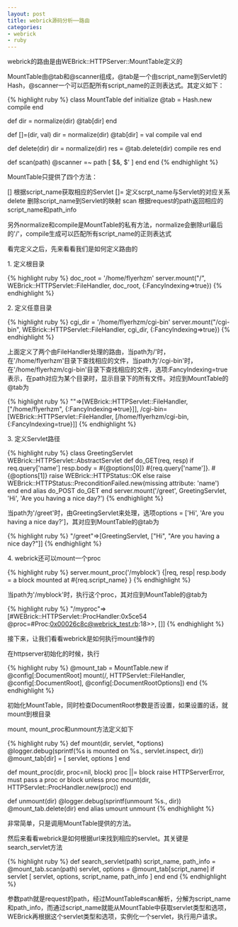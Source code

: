 ```yaml
---
layout: post
title: webrick源码分析──路由
categories:
- webrick
- ruby
---
```

webrick的路由是由WEBrick::HTTPServer::MountTable定义的

MountTable由@tab和@scanner组成，@tab是一个由script_name到Servlet的Hash，@scanner一个可以匹配所有script_name的正则表达式。其定义如下：

{% highlight ruby %}
class MountTable
  def initialize
    @tab = Hash.new
    compile
  end

  def [](dir)
    dir = normalize(dir)
    @tab[dir]
  end

  def []=(dir, val)
    dir = normalize(dir)
    @tab[dir] = val
    compile
    val
  end

  def delete(dir)
    dir = normalize(dir)
    res = @tab.delete(dir)
    compile
    res
  end

  def scan(path)
    @scanner =~ path
    [ $&, $' ]
  end
end
{% endhighlight %}

MountTable只提供了四个方法：

[] 根据script_name获取相应的Servlet
[]= 定义scrpt_name与Servlet的对应关系
delete 删除script_name到Servlet的映射
scan 根据request的path返回相应的script_name和path_info

另外normalize和compile是MountTable的私有方法，normalize会删除url最后的'/'，compile生成可以匹配所有script_name的正则表达式

看完定义之后，先来看看我们是如何定义路由的

1\. 定义根目录

{% highlight ruby %}
doc_root = '/home/flyerhzm'
server.mount("/", WEBrick::HTTPServlet::FileHandler, doc_root, {:FancyIndexing=>true})
{% endhighlight %}

2\. 定义任意目录

{% highlight ruby %}
cgi_dir = '/home/flyerhzm/cgi-bin'
server.mount("/cgi-bin", WEBrick::HTTPServlet::FileHandler, cgi_dir, {:FancyIndexing=>true})
{% endhighlight %}

上面定义了两个由FileHandler处理的路由，当path为/'时，在'/home/flyerhzm'目录下查找相应的文件，当path为'/cgi-bin'时，在'/home/flyerhzm/cgi-bin'目录下查找相应的文件，选项:FancyIndexing=true表示，在path对应为某个目录时，显示目录下的所有文件。对应到MountTable的@tab为

{% highlight ruby %}
""=>[WEBrick::HTTPServlet::FileHandler, ["/home/flyerhzm", {:FancyIndexing=>true}]],
/cgi-bin=[WEBrick::HTTPServlet::FileHandler, [/home/flyerhzm/cgi-bin, {:FancyIndexing=true}]]
{% endhighlight %}

3\. 定义Servlet路径

{% highlight ruby %}
class GreetingServlet  WEBrick::HTTPServlet::AbstractServlet
  def do_GET(req, resp)
    if req.query['name']
      resp.body = #{@options[0]} #{req.query['name']}. #{@options[1]}
      raise WEBrick::HTTPStatus::OK
    else
      raise WEBrick::HTTPStatus::PreconditionFailed.new(missing attribute: 'name')
    end
  end
  alias do_POST do_GET
end
server.mount('/greet', GreetingServlet, 'Hi', 'Are you having a nice day?')
{% endhighlight %}

当path为'/greet'时，由GreetingServlet来处理，选项options = ['Hi', 'Are you having a nice day?']，其对应到MountTable的@tab为

{% highlight ruby %}
"/greet"=>[GreetingServlet, ["Hi", "Are you having a nice day?"]]
{% endhighlight %}

4\. webrick还可以mount一个proc

{% highlight ruby %}
server.mount_proc('/myblock') {|req, resp|
  resp.body = a block mounted at #{req.script_name}
}
{% endhighlight %}

当path为'/myblock'时，执行这个proc，其对应到MountTable的@tab为

{% highlight ruby %}
"/myproc"=>[#WEBrick::HTTPServlet::ProcHandler:0x5ce54 @proc=#Proc:0x00026c8c@webrick_test.rb:18>>, []]
{% endhighlight %}

接下来，让我们看看webrick是如何执行mount操作的

在httpserver初始化的时候，执行

{% highlight ruby %}
@mount_tab = MountTable.new
if @config[:DocumentRoot]
  mount(/, HTTPServlet::FileHandler, @config[:DocumentRoot],
        @config[:DocumentRootOptions])
end
{% endhighlight %}

初始化MountTable，同时检查DocumentRoot参数是否设置，如果设置的话，就mount到根目录

mount, mount_proc和unmount方法定义如下

{% highlight ruby %}
def mount(dir, servlet, *options)
  @logger.debug(sprintf(%s is mounted on %s., servlet.inspect, dir))
  @mount_tab[dir] = [ servlet, options ]
end

def mount_proc(dir, proc=nil, block)
  proc ||= block
  raise HTTPServerError, must pass a proc or block unless proc
  mount(dir, HTTPServlet::ProcHandler.new(proc))
end

def unmount(dir)
  @logger.debug(sprintf(unmount %s., dir))
  @mount_tab.delete(dir)
end
alias umount unmount
{% endhighlight %}

非常简单，只是调用MountTable提供的方法。

然后来看看webrick是如何根据url来找到相应的servlet。其关键是search_servlet方法

{% highlight ruby %}
def search_servlet(path)
  script_name, path_info = @mount_tab.scan(path)
  servlet, options = @mount_tab[script_name]
  if servlet
    [ servlet, options, script_name, path_info ]
  end
end
{% endhighlight %}

参数path就是request的path，经过MountTable#scan解析，分解为script_name和path_info，而通过script_name就能从MountTable中获取servlet类型和选项，WEBrick再根据这个servlet类型和选项，实例化一个servlet，执行用户请求。

